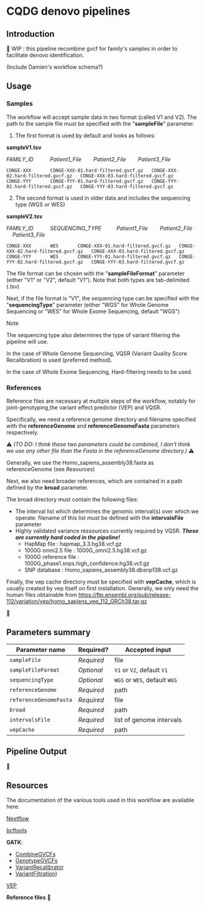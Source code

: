 CQDG denovo pipelines
======
Introduction
------
🚧 WIP : this pipeline recombine gvcf for family's samples in order to facilitate denovo identification.

(Include Damien's workflow schema?)

Usage
-----
### Samples
The workflow will accept sample data in two format (called V1 and V2). The path to the sample file must be specified with the "**sampleFile**" parameter.

1.  The first format is used by default and looks as follows:

**sampleV1.tsv**

_FAMILY_ID_ &nbsp; &nbsp; &nbsp; &nbsp; &nbsp; _Patient1_File_&nbsp; &nbsp; &nbsp;&nbsp; &nbsp;_Patient2_File_&nbsp; &nbsp; &nbsp; &nbsp;&nbsp;_Patient3_File_
```tsv
CONGE-XXX       CONGE-XXX-01.hard-filtered.gvcf.gz   CONGE-XXX-02.hard-filtered.gvcf.gz   CONGE-XXX-03.hard-filtered.gvcf.gz
CONGE-YYY       CONGE-YYY-01.hard-filtered.gvcf.gz   CONGE-YYY-02.hard-filtered.gvcf.gz   CONGE-YYY-03.hard-filtered.gvcf.gz
```

2.  The second format is used in older data and includes the sequencing type (WGS or WES)

**sampleV2.tsv**

_FAMILY_ID_ &nbsp; &nbsp; &nbsp; &nbsp; &nbsp; _SEQUENCING_TYPE_ &nbsp; &nbsp; &nbsp; &nbsp; &nbsp;_Patient1_File_&nbsp; &nbsp; &nbsp;&nbsp; &nbsp;_Patient2_File_&nbsp; &nbsp; &nbsp; &nbsp;&nbsp;_Patient3_File_
```tsv
CONGE-XXX       WES       CONGE-XXX-01.hard-filtered.gvcf.gz   CONGE-XXX-02.hard-filtered.gvcf.gz   CONGE-XXX-03.hard-filtered.gvcf.gz
CONGE-YYY       WES       CONGE-YYY-01.hard-filtered.gvcf.gz   CONGE-YYY-02.hard-filtered.gvcf.gz   CONGE-YYY-03.hard-filtered.gvcf.gz
```


The file format can be chosen with the "**sampleFileFormat**" parameter (either "V1" or "V2", default "V1"). Note that both types are tab-delimited (.tsv)

Next, if the file format is "V1", the sequencing type can be specified with the "**sequencingType**" parameter (either "WGS" for Whole Genome Sequencing or "WES" for Whole Exome Sequencing, default "WGS")

> [!NOTE]
> The sequencing type also determines the type of variant filtering the pipeline will use.
> 
> In the case of Whole Genome Sequencing, VQSR (Variant Quality Score Recalibration) is used (preferred method).
> 
> In the case of Whole Exome Sequencing, Hard-filtering needs to be used.

### References
Reference files are necessary at multiple steps of the workflow, notably for joint-genotyping,the variant effect predictor (VEP) and VQSR. 

Specifically, we need a reference genome directory and filename specified with the **referenceGenome** and **referenceGenomeFasta** parameters respectively. 

⚠️ _(TO DO: I think these two parameters could be combined, I don't think we use any other file than the Fasta in the referenceGenome directory.)_ ⚠️

Generally, we use the Homo_sapiens_assembly38.fasta as referenceGenome (see Resources)



Next, we also need broader references, which are contained in a path defined by the **broad** parameter.

The broad directory must contain the following files:

- The interval list which determines the genomic interval(s) over which we operate: filename of this list must be defined with the **intervalsFile** parameter
- Highly validated variance ressources currently required by VQSR. ***These are currently hard coded in the pipeline!***
  - HapMap file : hapmap_3.3.hg38.vcf.gz
  - 1000G omni2.5 file : 1000G_omni2.5.hg38.vcf.gz
  - 1000G reference file : 1000G_phase1.snps.high_confidence.hg38.vcf.gz
  - SNP database : Homo_sapiens_assembly38.dbsnp138.vcf.gz

 
Finally, the vep cache directory must be specified with **vepCache**, which is usually created by vep itself on first installation.
Generally, we only need the human files obtainable from https://ftp.ensembl.org/pub/release-112/variation/vep/homo_sapiens_vep_112_GRCh38.tar.gz


🚧

Parameters summary
-----

| Parameter name | Required? | Accepted input |
| --- | --- | --- |
| `sampleFile` | _Required_ | file |
| `sampleFileFormat` | _Optional_ | `V1` or `V2`, default `V1` |
| `sequencingType` | _Optional_ | `WGS` or `WES`, default `WGS` |
| `referenceGenome` | _Required_ | path |
| `referenceGenomeFasta` | _Required_ | file |
| `broad` | _Required_ | path |
| `intervalsFile` | _Required_ | list of genome intervals |
| `vepCache` | _Required_ | path |

Pipeline Output
-----
🚧

Resources
-----
The documentation of the various tools used in this workflow are available here:

[Nextflow](https://www.nextflow.io/docs/latest/index.html)

[bcftools](https://samtools.github.io/bcftools/bcftools.html)

**GATK**:
- [CombineGVCFs](https://gatk.broadinstitute.org/hc/en-us/articles/360037593911-CombineGVCFs)
- [GenotypeGVCFs](https://gatk.broadinstitute.org/hc/en-us/articles/360037057852-GenotypeGVCFs)
- [VariantRecalibrator](https://gatk.broadinstitute.org/hc/en-us/articles/360035531612-Variant-Quality-Score-Recalibration-VQSR)
- [VariantFiltration](https://gatk.broadinstitute.org/hc/enus/articles/360041850471-VariantFiltration))

[VEP](https://useast.ensembl.org/info/docs/tools/vep/script/vep_options.html)

**Reference files**
🚧
